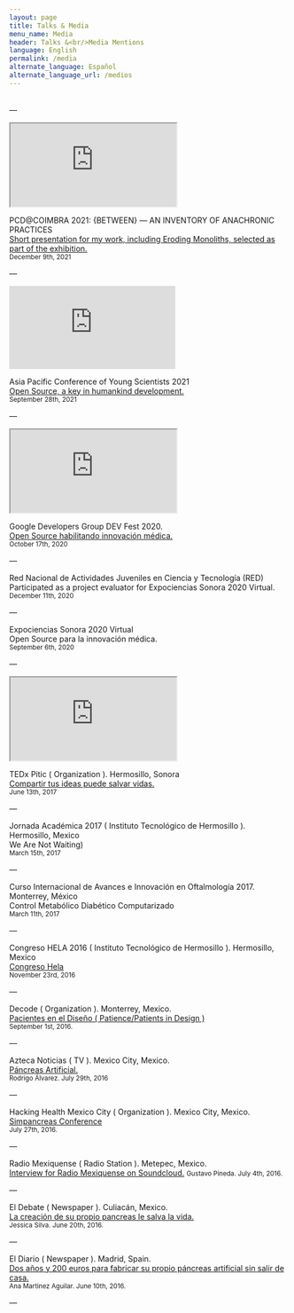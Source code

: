 ```yaml
---
layout: page
title: Talks & Media
menu_name: Media
header: Talks &<br/>Media Mentions
language: English
permalink: /media
alternate_language: Español
alternate_language_url: /medios
---
```


<p>
  <br/>—
</p>

<div class="embed-responsive embed-responsive-16by9 mb-3">
  <iframe class="embed-responsive-item" src="https://www.youtube.com/embed/uQgSkM6u0AM?start=9158" allow="accelerometer;" allowfullscreen></iframe>
</div>

PCD@COIMBRA 2021: {BETWEEN} — AN INVENTORY OF ANACHRONIC PRACTICES<br/>
<a href="https://www.youtube.com/watch?v=uQgSkM6u0AM&t=9113s">Short presentation for my work, including Eroding Monoliths, selected as part of the exhibition.</a><br/>
<small>December 9th, 2021</small>

<p>
  —
</p>

<div class="embed-responsive embed-responsive-16by9 mb-3">
  <iframe src="https://www.facebook.com/plugins/video.php?height=314&href=https%3A%2F%2Fwww.facebook.com%2FAPCYS2021%2Fvideos%2F228416102651767%2F&show_text=false&width=560&t=350" style="border:none;overflow:hidden" scrolling="no" frameborder="0" allowfullscreen="true" allowFullScreen="true"></iframe>
</div>

Asia Pacific Conference of Young Scientists 2021<br/>
<a href="https://fb.watch/8n9_MWvZA4/">Open Source, a key in humankind development.</a><br/>
<small>September 28th, 2021</small>

<p>
  —
</p>

<div class="embed-responsive embed-responsive-16by9 mb-3">
  <iframe class="embed-responsive-item" src="https://www.youtube.com/embed/j02D8pWNAOg?start=11134" allow="accelerometer;" allowfullscreen></iframe>
</div>

Google Developers Group DEV Fest 2020.<br/>
<a href="https://gdg.community.dev/events/details/google-gdg-hermosillo-presents-dev-fest2020-hermosillo/">Open Source habilitando innovación médica.</a><br/>
<small>October 17th, 2020</small>

<p>
  —
</p>

Red Nacional de Actividades Juveniles en Ciencia y Tecnología (RED)<br/>
Participated as a project evaluator for Expociencias Sonora 2020 Virtual.<br/>
<small>December 11th, 2020</small>

<p>
  —
</p>

Expociencias Sonora 2020 Virtual<br/>
Open Source para la innovación médica.<br/>
<small>September 6th, 2020</small>

<p>
  —
</p>

<div class="embed-responsive embed-responsive-16by9 mb-3">
  <iframe class="embed-responsive-item" src="https://www.youtube.com/embed/K1C4xEWipOo" allow="accelerometer;" allowfullscreen></iframe>
</div>

TEDx Pitic ( Organization ). Hermosillo, Sonora<br/>
<a href="https://www.youtube.com/watch?v=K1C4xEWipOo">Compartir tus ideas puede salvar vidas.</a><br/>
<small>June 13th, 2017</small>

<p>
  —
</p>

Jornada Académica 2017 ( Instituto Tecnológico de Hermosillo ). Hermosillo, Mexico<br/>
We Are Not Waiting)<br/>
<small>March 15th, 2017</small>

<p>
  —
</p>

Curso Internacional de Avances e Innovación en Oftalmología 2017. Monterrey, México<br/>
Control Metabólico Diabético Computarizado<br/>
<small>March 11th, 2017</small>

<p>
  —
</p>

Congreso HELA 2016 ( Instituto Tecnológico de Hermosillo ). Hermosillo, Mexico<br/>
<a href="http://congresohela.com">Congreso Hela</a><br/>
<small>November 23rd, 2016</small>

<p>
  —
</p>

Decode ( Organization ). Monterrey, Mexico.<br/>
<a href="http://www.designdecode.mx/decode-2016/">Pacientes en el Diseño ( Patience/Patients in Design )</a><br/>
<small>September 1st, 2016.</small>

<p>
  —
</p>

Azteca Noticias ( TV ). Mexico City, Mexico.<br/>
<a href="http://www.aztecanoticias.com.mx/capitulos/salud/205113/video-pancreas-artificial">Páncreas Artificial.</a><br/>
<small>Rodrigo Álvarez. July 29th, 2016</small>

<p>
  —
</p>

Hacking Health Mexico City ( Organization ). Mexico City, Mexico.<br/>
<a href="https://www.facebook.com/permalink.php?story_fbid=1387855584562959&id=1257663664248819">Simpancreas Conference</a><br/>
<small>July 27th, 2016.</small>

<p>
  —
</p>

Radio Mexiquense ( Radio Station ). Metepec, Mexico.<br/>
<a href="https://soundcloud.com/gustavo-pineda-25/reportaje-sin-pancreas" target="_blank">Interview for Radio Mexiquense on Soundcloud.</a> 
<small>Gustavo Pineda. July 4th, 2016.</small>

<p>
  —
</p>

El Debate ( Newspaper ). Culiacán, Mexico.<br/>
<a href="http://www.debate.com.mx/salud/La-creacion-de-su-propio-pancreas-le-salva-la-vida-20160620-0039.html" target="_blank">La creación de su propio pancreas le salva la vida.</a><br/>
<small>Jessica Silva. June 20th, 2016.</small>

<p>
  —
</p>

El Diario ( Newspaper ). Madrid, Spain.<br/>
<a href="http://www.eldiario.es/hojaderouter/diabetes-pancreas_artificial-CGM-programacion-raspberry_0_524947963.html" target="_blank">Dos años y 200 euros para fabricar su propio páncreas artificial sin salir de casa.</a><br/>
<small>Ana Martinez Aguilar. June 10th, 2016.</small>

<p>
—
</p>